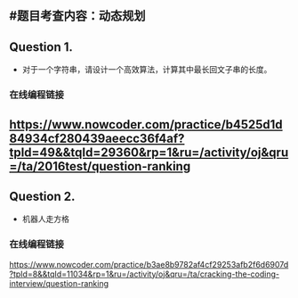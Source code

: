 #题目考查内容：动态规划
---
## Question 1.
-  对于一个字符串，请设计一个高效算法，计算其中最长回文子串的长度。
### 在线编程链接
https://www.nowcoder.com/practice/b4525d1d84934cf280439aeecc36f4af?tpId=49&&tqId=29360&rp=1&ru=/activity/oj&qru=/ta/2016test/question-ranking
---
## Question 2.
- 机器人走方格
### 在线编程链接
https://www.nowcoder.com/practice/b3ae8b9782af4cf29253afb2f6d6907d?tpId=8&&tqId=11034&rp=1&ru=/activity/oj&qru=/ta/cracking-the-coding-interview/question-ranking
